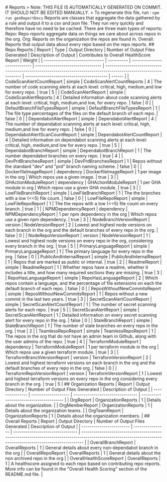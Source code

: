 
 #   R e p o r t s 
 >   * * N o t e : * *   T H I S   F I L E   I S   A U T O M A T I C A L L Y   G E N E R A T E D   O N   C O M M I T .   I T   S H O U L D   N O T   B E   E D I T E D   M A N U A L L Y . 
         
 >     T o   r e g e n e r a t e   t h i s   f i l e ,   r u n   : 
         ` ` ` n p m   r u n   g e n R e p o r t D o c s ` ` ` 
 
 R e p o r t s   a r e   c l a s s e s   t h a t   a g g r e g a t e   t h e   d a t a   g a t h e r e d   b y   a   r u l e   a n d   o u t p u t   i t   t o   a   c s v   a n d   j s o n   f i l e .   T h e y   r u n   v e r y   q u i c k l y   a n d   t h e r e f o r e   h a v e   n o   n e e d   t o   b e   c a c h e d . 
         
 T h e r e   a r e   t h r e e   m a i n   t y p e s   o f   r e p o r t s :   
         
 R e p o :   R e p o   r e p o r t s   a g g r e g a t e   d a t a   o n   t h i n g s   w e   c a r e   a b o u t   a c r o s s   r e p o s   i n   t h e   o r g . 
 
 O r g :   R e p o r t s   o n   t h e   o r g a n i z a t i o n   t h e   r e p o s   a r e   f o u n d   i n . 
 
 O v e r a l l :   R e p o r t s   t h a t   o u t p u t   d a t a   a b o u t   e v e r y   r e p o   b a s e d   o n   t h e   r e p o   r e p o r t s . 
 
 # #   R e p o   R e p o r t s 
 |   R e p o r t                                                   |   T y p e               |   O u t p u t   D i r e c t o r y                           |   N u m b e r   o f   O u t p u t   F i l e s   G e n e r a t e d     |   D e s c r i p t i o n   o f   O u t p u t                                                                                                                                                                                             |   C o n t r i b u t e s   t o   O v e r a l l   H e a l t h S c o r e   R e p o r t   |   W e i g h t   | 
 |   - - - - - - - - - - - - - - - - - - - - - - - - - - - - - -   |   - - - - - - - - - -   |   - - - - - - - - - - - - - - - - - - - - - - - - - - - -   |   - - - - - - - - - - - - - - - - - - - - - - - - - - - - - - - - -   |   - - - - - - - - - - - - - - - - - - - - - - - - - - - - - - - - - - - - - - - - - - - - - - - - - - - - - - - - - - - - - - - - - - - - - - - - - - - - - - - - - - - - - - - - - - - - - - - - - - - - - - - - - - - - - - - - - -   |   - - - - - - - - - - - - - - - - - - - - - - - - - - - - - - - - - - - - - - - - -   |   - - - - - -   | 
 |   C o d e S c a n A l e r t C o u n t R e p o r t               |   s i m p l e           |   C o d e S c a n A l e r t C o u n t R e p o r t s         |   4                                                                   |   T h e   n u m b e r   o f   c o d e   s c a n n i n g   a l e r t s   a t   e a c h   l e v e l :   c r i t i c a l ,   h i g h ,   m e d i u m , a n d   l o w   f o r   e v e r y   r e p o .                                       |   t r u e                                                                             |   5             | 
 |   C o d e S c a n A l e r t R e p o r t                         |   s i m p l e           |   C o d e S c a n A l e r t R e p o r t s                   |   4                                                                   |   D e t a i l e d   i n f o r m a t i o n   a b o u t   c o d e   s c a n n i n g   a l e r t s   a t   e a c h   l e v e l :   c r i t i c a l ,   h i g h ,   m e d i u m , a n d   l o w ,   f o r   e v e r y   r e p o .           |   f a l s e                                                                           |   0             | 
 |   D e f a u l t B r a n c h F i l e T y p e s R e p o r t       |   s i m p l e           |   D e f a u l t B r a n c h F i l e T y p e s R e p o r t   |   1                                                                   |   T h e   f i l e   t y p e   p e r c e n t a g e s   o f   t h e   f i l e s   o n   t h e   d e f a u l t   b r a n c h   o f   e a c h   r e p o .                                                                                   |   f a l s e                                                                           |   0             | 
 |   D e p e n d a b o t A l e r t R e p o r t                     |   s i m p l e           |   D e p e n d a b o t A l e r t R e p o r t                 |   4                                                                   |   T h e   n u m b e r   o f   d e p e n d a b o t   s c a n n i n g   a l e r t s   a t   e a c h   l e v e l :   c r i t i c a l ,   h i g h ,   m e d i u m , a n d   l o w   f o r   e v e r y   r e p o .                           |   f a l s e                                                                           |   0             | 
 |   D e p e n d a b o t A l e r t S c a n C o u n t R e p o r t   |   s i m p l e           |   D e p e n d a b o t A l e r t C o u n t R e p o r t       |   4                                                                   |   D e t a i l e d   i n f o r m a t i o n   o n   d e p e n d a b o t   s c a n n i n g   a l e r t s   a t   e a c h   l e v e l :   c r i t i c a l ,   h i g h ,   m e d i u m , a n d   l o w   f o r   e v e r y   r e p o .       |   t r u e                                                                             |   5             | 
 |   D e p e n d a b o t B r a n c h R e p o r t                   |   s i m p l e           |   D e p e n d a b o t B r a n c h R e p o r t               |   1                                                                   |   T h e   n u m b e r   d e p e n d a b o t   b r a n c h e s   o n   e v e r y   r e p o .                                                                                                                                             |   t r u e                                                                             |   4             | 
 |   D e v P r d B r a n c h e s R e p o r t                       |   s i m p l e           |   D e v P r d B r a n c h e s R e p o r t                   |   1                                                                   |   R e p o s   w i t h o u t   t h e   s t a n d a r d   " d e v "   a n d   " p r d "   b r a n c h   n a m i n g   s c h e m e .                                                                                                       |   f a l s e                                                                           |   0             | 
 |   D o c k e r f i l e I m a g e R e p o r t                     |   d e p e n d e n c y   |   D o c k e r f i l e I m a g e R e p o r t                 |   1   p e r   i m a g e   i n   t h e   o r g                         |   W h i c h   r e p o s   u s e   a   g i v e n   i m a g e .                                                                                                                                                                           |   t r u e                                                                             |   3             | 
 |   G H A c t i o n M o d u l e R e p o r t                       |   d e p e n d e n c y   |   G H A c t i o n M o d u l e R e p o r t                   |   1   p e r   G H A   m o d u l e   i n   o r g                       |   W h i c h   r e p o s   u s e   a   g i v e n   G H A   m o d u l e .                                                                                                                                                                 |   t r u e                                                                             |   3             | 
 |   L o w F i l e B r a n c h R e p o r t                         |   s i m p l e           |   L o w F i l e B r a n c h R e p o r t                     |   1                                                                   |   T h e   t h e   b r a n c h e s   w i t h   a   l o w   ( < = 5 )   f i l e   c o u n t .                                                                                                                                             |   f a l s e                                                                           |   0             | 
 |   L o w F i l e R e p o R e p o r t                             |   s i m p l e           |   L o w F i l e R e p o R e p o r t                         |   1                                                                   |   T h e   t h e   r e p o s   w i t h   a   l o w   ( < = 5 )   f i l e   c o u n t   o n   e v e r y   b r a n c h .                                                                                                                   |   t r u e                                                                             |   1             | 
 |   N P M D e p e n d e n c y R e p o r t                         |   d e p e n d e n c y   |   N P M D e p e n d e n c y R e p o r t                     |   1   p e r   n p m   d e p e n d e n c y   i n   t h e   o r g       |   W h i c h   r e p o s   u s e   a   g i v e n   n p m   d e p e n d e n c y .                                                                                                                                                         |   t r u e                                                                             |   3             | 
 |   N o d e B r a n c h V e r s i o n R e p o r t                 |   v e r s i o n         |   N o d e V e r s i o n R e p o r t                         |   2                                                                   |   L o w e s t   a n d   h i g h e s t   n o d e   v e r s i o n s   o n   e a c h   b r a n c h   i n   t h e   o r g   a n d   t h e   d e f a u l t   b r a n c h e s   o f   e v e r y   r e p o   i n   t h e   o r g .             |   f a l s e                                                                           |   0             | 
 |   N o d e R e p o V e r s i o n R e p o r t                     |   v e r s i o n         |   N o d e V e r s i o n R e p o r t                         |   1                                                                   |   L o w e s t   a n d   h i g h e s t   n o d e   v e r s i o n s   o n   e v e r y   r e p o   i n   t h e   o r g ,   c o n s i d e r i n g   e v e r y   b r a n c h   i n   t h e   o r g .                                         |   t r u e                                                                             |   5             | 
 |   P r i m a r y L a n g u a g e R e p o r t                     |   s i m p l e           |   P r i m a r y L a n g u a g e R e p o r t                 |   1                                                                   |   T h e   p r i m a r y   l a n g u a g e   f o r   e v e r y   r e p o   i n   t h e   o r g .                                                                                                                                         |   f a l s e                                                                           |   0             | 
 |   P u b l i c A n d I n t e r n a l R e p o r t                 |   s i m p l e           |   P u b l i c A n d I n t e r n a l R e p o r t             |   1                                                                   |   R e p o s   t h a t   a r e   m a r k e d   a s   p u b l i c   o r   i n t e r n a l .                                                                                                                                               |   t r u e                                                                             |   2             | 
 |   R e a d m e R e p o r t                                       |   s i m p l e           |   R e a d m e R e p o r t                                   |   1                                                                   |   W h e t h e r   r e p o s   h a v e   a   r e a d m e ,   w h e t h e r   i t   i n c l u d e s   a   t i t l e ,   a n d   h o w   m a n y   r e q u i r e d   s e c t i o n s   t h e y   a r e   m i s s i n g .                   |   t r u e                                                                             |   3             | 
 |   R e p o H a s L a n g u a g e R e p o r t                     |   s i m p l e           |   R e p o H a s L a n g u a g e R e p o r t                 |   2                                                                   |   W h i c h   r e p o s   c o n t a i n   a   l a n g u a g e ,   a n d   t h e   p e r c e n t a g e   o f   f i l e   e x t e n s i o n s   o n   e a c h   t h e   d e f a u l t   b r a n c h   o f   e a c h   r e p o .           |   f a l s e                                                                           |   0             | 
 |   R e p o s W i t h o u t N e w C o m m i t s R e p o r t       |   s i m p l e           |   R e p o s W i t h o u t N e w C o m m i t s R e p o r t   |   1                                                                   |   R e p o s   w i t h o u t   a   n e w   c o m m i t   i n   t h e   l a s t   t w o   y e a r s .                                                                                                                                     |   t r u e                                                                             |   3             | 
 |   S e c r e t S c a n A l e r t C o u n t R e p o r t           |   s i m p l e           |   S e c r e t S c a n A l e r t C o u n t R e p o r t       |   1                                                                   |   T h e   n u m b e r   o f   s e c r e t   s c a n n i n g   a l e r t s   f o r   e a c h   r e p o .                                                                                                                                 |   t r u e                                                                             |   5             | 
 |   S e c r e t S c a n A l e r t R e p o r t                     |   s i m p l e           |   S e c r e t S c a n A l e r t R e p o r t                 |   1                                                                   |   D e t a i l e d   i n f o r m a t i o n   o n   e v e r y   s e c r e t   s c a n n i n g   a l e r t   f o r   e v e r y   r e p o   i n   t h e   o r g .                                                                           |   f a l s e                                                                           |   0             | 
 |   S t a l e B r a n c h R e p o r t                             |   s i m p l e           |   S t a l e B r a n c h R e p o r t                         |   1                                                                   |   T h e   n u m b e r   o f   s t a l e   b r a n c h e s   o n   e v e r y   r e p o   i n   t h e   o r g .                                                                                                                           |   t r u e                                                                             |   2             | 
 |   T e a m l e s s R e p o R e p o r t                           |   s i m p l e           |   T e a m l e s s R e p o R e p o r t                       |   1                                                                   |   T h e   r e p o s   i n   t h e   o r g   t h a t   d o   n o t   h a v e   a n   a d m i n   t e a m   i n   G i t h u b ,   a l o n g   w i t h   t h e   u s e r   a d m i n s   o f   t h e   r e p o .                           |   t r u e                                                                             |   4             | 
 |   T e r r a f o r m M o d u l e R e p o r t                     |   d e p e n d e n c y   |   T e r r a f o r m M o d u l e R e p o r t                 |   1   p e r   t e r r a f o r m   m o d u l e   i n   t h e   o r g   |   W h i c h   r e p o s   u s e   a   g i v e n   t e r r a f o r m   m o d u l e .                                                                                                                                                     |   t r u e                                                                             |   3             | 
 |   T e r r a f o r m B r a n c h V e r s i o n R e p o r t       |   v e r s i o n         |   T e r r a f o r m V e r s i o n R e p o r t               |   2                                                                   |   L o w e s t   a n d   h i g h e s t   t e r r a f o r m   v e r s i o n s   o n   e a c h   b r a n c h   i n   t h e   o r g   a n d   t h e   d e f a u l t   b r a n c h e s   o f   e v e r y   r e p o   i n   t h e   o r g .   |   f a l s e                                                                           |   0             | 
 |   T e r r a f o r m R e p o V e r s i o n R e p o r t           |   v e r s i o n         |   T e r r a f o r m V e r s i o n R e p o r t               |   1                                                                   |   L o w e s t   a n d   h i g h e s t   t e r r a f o r m   v e r s i o n s   o n   e v e r y   r e p o   i n   t h e   o r g   c o n s i d e r i n g   e v e r y   b r a n c h   i n   t h e   o r g .                                 |   t r u e                                                                             |   5             | 
         
 # #   O r g a n i z a t i o n   R e p o r t s 
 |   R e p o r t                     |   O u t p u t   D i r e c t o r y         |   N u m b e r   o f   O u t p u t   F i l e s   G e n e r a t e d   |   D e s c r i p t i o n   o f   O u t p u t                                       | 
 |   - - - - - - - - - - - - - - -   |   - - - - - - - - - - - - - - - - - - -   |   - - - - - - - - - - - - - - - - - - - - - - - - - - - - - - - -   |   - - - - - - - - - - - - - - - - - - - - - - - - - - - - - - - - - - - - - - -   | 
 |   O r g R e p o r t               |   O r g a n i z a t i o n R e p o r t s   |   1                                                                 |   D e t a i l s   a b o u t   t h e   o r g a n i z a t i o n .                   | 
 |   O r g M e m b e r R e p o r t   |   O r g a n i z a t i o n R e p o r t s   |   1                                                                 |   D e t a i l s   a b o u t   t h e   o r g a n i z a t i o n   t e a m s .       | 
 |   O r g T e a m R e p o r t       |   O r g a n i z a t i o n R e p o r t s   |   1                                                                 |   D e t a i l s   a b o u t   t h e   o r g a n i z a t i o n   m e m b e r s .   | 
         
 # #   O v e r a l l   R e p o r t s 
 |   R e p o r t                                       |   O u t p u t   D i r e c t o r y   |   N u m b e r   o f   O u t p u t   F i l e s   G e n e r a t e d   |   D e s c r i p t i o n   o f   O u t p u t                                                                                                                                                                                                                                                                                   | 
 |   - - - - - - - - - - - - - - - - - - - - - - - -   |   - - - - - - - - - - - - - - - -   |   - - - - - - - - - - - - - - - - - - - - - - - - - - - - - - - -   |   - - - - - - - - - - - - - - - - - - - - - - - - - - - - - - - - - - - - - - - - - - - - - - - - - - - - - - - - - - - - - - - - - - - - - - - - - - - - - - - - - - - - - - - - - - - - - - - - - - - - - - - - - - - - - - - - - - - - - - - - - - - - - - - - - - - - - - - - - - - - - - - - - - - - - - - - - - - - -   | 
 |   O v e r a l l B r a n c h R e p o r t             |   O v e r a l l R e p o r t s       |   1                                                                 |   G e n e r a l   d e t a i l s   a b o u t   e v e r y   n o n - d e p e n d a b o t   b r a n c h   i n   t h e   o r g                                                                                                                                                                                                     | 
 |   O v e r a l l R e p o R e p o r t                 |   O v e r a l l R e p o r t s       |   1                                                                 |   G e n e r a l   d e t a i l s   a b o u t   t h e   n o n   a r c h i v e d   r e p o   i n   t h e   o r g                                                                                                                                                                                                                 | 
 |   O v e r a l l H e a l t h S c o r e R e p o r t   |   O v e r a l l R e p o r t s       |   1                                                                 |   A   h e a l t h s c o r e   a s s i g n e d   t o   e a c h   r e p o   b a s e d   o n   c o n t r i b u t i n g   r e p o   r e p o r t s .   M o r e   i n f o   c a n   b e   f o u n d   i n   t h e   " O v e r a l l   H e a l t h   S c o r i n g "   s e c t i o n   o f   t h e   R E A D M E . m d   f i l e .   | 
         